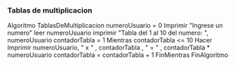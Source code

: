 ### Tablas de multiplicacion 
Algoritmo TablasDeMultiplicacion
	numeroUsuario = 0
	Imprimir "Ingrese un numero"
	leer numeroUsuario
	imprimir "Tabla del 1 al 10 del numero: ", numeroUsuario
	contadorTabla = 1
	Mientras contadorTabla <= 10 Hacer
	Imprimir numeroUsuario, " x " , contadorTabla , " = " , contadorTabla * numeroUsuario
	contadorTabla = contadorTabla + 1
FinMientras
FinAlgoritmo
